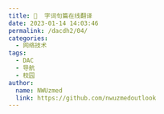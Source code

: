 ```yaml
---
title: 📘  字词句篇在线翻译
date: 2023-01-14 14:03:46
permalink: /dacdh2/04/
categories: 
  - 网络技术
tags: 
  - DAC
  - 导航
  - 校园
author: 
  name: NWUzmed
  link: https://github.com/nwuzmedoutlook
---
```


<ClientOnly>
  <Card :cardData="cardData0" :cardListSize=4 carTitlColor="#000" carHoverColor="#000" />
</ClientOnly>

<script>
export default {
  data() {
    return {
      cardData0: [
{id: "0", cardSrc: "https://www.deepl.com/translator", cardImgSrc: "https://api.xinac.net/icon/?url=https://www.deepl.com/translator", cardName: "Deepl翻译", cardContent: "训练人工智能来理解和翻译文本",},
{cardSrc: "https://fanyi.baidu.com/", cardImgSrc: "https://api.xinac.net/icon/?url=https://fanyi.baidu.com/", cardName: "百度翻译", cardContent: "200种语言互译、沟通全世界！",},
{cardSrc: "https://translate.google.cn/", cardImgSrc: "https://api.xinac.net/icon/?url=https://translate.google.cn/", cardName: "Google翻译", cardContent: "提供简体中文和另外 100 多种语言之间的互译功能",},
{cardSrc: "https://fanyi.qq.com/", cardImgSrc: "https://api.xinac.net/icon/?url=https://fanyi.qq.com/", cardName: "腾讯翻译", cardContent: "全新人工智能翻译， 句子、文章、论文、资料翻译首选",},
{cardSrc: "https://github.com/ryanker/dream_translate", cardImgSrc: "https://api.xinac.net/icon/?url=https://github.com/ryanker/dream_translate", cardName: "梦想划词翻译", cardContent: "浏览器扩展程序：聚合数十款在线词典和在线翻译。",},
{cardSrc: "https://saladict.crimx.com/", cardImgSrc: "https://api.xinac.net/icon/?url=https://saladict.crimx.com/", cardName: "Saladict沙拉查词", cardContent: "聚合词典专业划词翻译",},
{cardSrc: "http://www.bcwxfy.com/", cardImgSrc: "https://api.xinac.net/icon/?url=http://www.bcwxfy.com/", cardName: "百川文献翻译", cardContent: "免费文献翻译软件，SCI文献翻译",},
{cardSrc: "http://www.iciba.com/", cardImgSrc: "https://api.xinac.net/icon/?url=http://www.iciba.com/", cardName: "金山词霸", cardContent: "支持中、英、日、西班牙、韩、德、法语等177种语言互译",},
{cardSrc: "https://translate.alibaba.com/", cardImgSrc: "https://api.xinac.net/icon/?url=https://translate.alibaba.com/", cardName: "阿里翻译", cardContent: "多领域多语种在线翻译",},
{cardSrc: "http://www.zhiyunwenxian.cn/", cardImgSrc: "https://api.xinac.net/icon/?url=http://www.zhiyunwenxian.cn/", cardName: "知云文献翻译", cardContent: "最好用的文献翻译软件",},
{cardSrc: "https://cn.bing.com/translator/", cardImgSrc: "https://api.xinac.net/icon/?url=https://cn.bing.com/translator/", cardName: "微软必应", cardContent: "在英语和 70 多种语言之间快速翻译单词、短语和网页。",},
{cardSrc: "http://fanyi.youdao.com/", cardImgSrc: "https://api.xinac.net/icon/?url=http://fanyi.youdao.com/", cardName: "有道翻译", cardContent: "免费、及时的多语种在线翻译",},
{cardSrc: "https://translate.volcengine.cn/translate", cardImgSrc: "https://api.xinac.net/icon/?url=https://translate.volcengine.cn/translate", cardName: "火山翻译", cardContent: "让翻译更简单",},
{cardSrc: "http://fanyigou.cn/trans/totran/tranText.html", cardImgSrc: "https://api.xinac.net/icon/?url=http://fanyigou.cn/trans/totran/tranText.html", cardName: "翻译狗", cardContent: "媲美人工翻译的文档翻译平台",},
{cardSrc: "http://yingyu.zaixian-fanyi.com/", cardImgSrc: "https://api.xinac.net/icon/?url=http://yingyu.zaixian-fanyi.com/", cardName: "青云翻译", cardContent: "同时输出5种翻译结果",},
{cardSrc: "https://fanyi.caiyunapp.com/#/", cardImgSrc: "https://api.xinac.net/icon/?url=https://fanyi.caiyunapp.com/#/", cardName: "彩云小译", cardContent: "开拓你的世界",},
{cardSrc: "https://dict.cnki.net/index#", cardImgSrc: "https://api.xinac.net/icon/?url=https://dict.cnki.net/index#", cardName: "CNKI翻译助手", cardContent: "中国知网旗下的免费翻译助手",},
{cardSrc: "https://dict.eudic.net/", cardImgSrc: "https://api.xinac.net/icon/?url=https://dict.eudic.net/", cardName: "欧路词典", cardContent: "集词典、听力和翻译于一体的教育使用工具",},
{cardSrc: "https://fanyi.sogou.com/text?fr=common_index_nav_pc_result&amp;keyword=%E7%A7%91%E6%8A%80&amp;p=40351212", cardImgSrc: "https://api.xinac.net/icon/?url=https://fanyi.sogou.com/text?fr=common_index_nav_pc_result&amp;keyword=%E7%A7%91%E6%8A%80&amp;p=40351212", cardName: "搜狗翻译", cardContent: "你的贴身智能翻译专家",},
{cardSrc: "https://dict.hjenglish.com/app/trans", cardImgSrc: "https://api.xinac.net/icon/?url=https://dict.hjenglish.com/app/trans", cardName: "沪江小D", cardContent: "多语种在线翻译",},
{cardSrc: "http://baidu.ifanyi.com.cn/", cardImgSrc: "https://api.xinac.net/icon/?url=http://baidu.ifanyi.com.cn/", cardName: "翻译在线", cardContent: "百度、谷歌、有道等",},
{cardSrc: "https://copytranslator.github.io/", cardImgSrc: "https://api.xinac.net/icon/?url=https://copytranslator.github.io/", cardName: "CopyTranslator", cardContent: "复制即翻译的外文辅助阅读翻译解决方案",},
{cardSrc: "http://www.scitranslate.com/", cardImgSrc: "https://api.xinac.net/icon/?url=http://www.scitranslate.com/", cardName: "SCITranslate", cardContent: "最好用的文献翻译神器",},
{cardSrc: "https://Twww.onlinedoctranslator.com/zh-CN/", cardImgSrc: "https://api.xinac.net/icon/?url=https://Twww.onlinedoctranslator.com/zh-CN/", cardName: "DocTranslator", cardContent: "免费的在线文档翻译器——保留原文档的排版（Word、PDF、Excel、Powerpoint、OpenOffice、文本）",},
{cardSrc: "http://www.lingoes.cn/index.html", cardImgSrc: "https://api.xinac.net/icon/?url=http://www.lingoes.cn/index.html", cardName: "灵格斯词霸", cardContent: "Lingoes Translator 免费的词典与文本翻译软件",},
{cardSrc: "http://o-oo.net.cn/", cardImgSrc: "https://api.xinac.net/icon/?url=http://o-oo.net.cn/", cardName: "小楠日语", cardContent: "日语在线翻译,在线日语工具集",},
{cardSrc: "https://fanyi.atman360.com/text", cardImgSrc: "https://api.xinac.net/icon/?url=https://fanyi.atman360.com/text", cardName: "Atman Cloud Translation", cardContent: "爱特曼自主研发的医学机器翻译引擎基于亿级生物医学语料训练而成",},
{cardSrc: "https://dict.zhuaniao.com/", cardImgSrc: "https://api.xinac.net/icon/?url=https://dict.zhuaniao.com/", cardName: "抓鸟", cardContent: "英语在线词典，英汉汉英在线翻译，英语例句、发音、视频",},
{cardSrc: "https://www.diffen.com/", cardImgSrc: "https://api.xinac.net/icon/?url=https://www.diffen.com/", cardName: "Diffen", cardContent: "Compare Anything. Diffen. Discern. Decide.",},
{cardSrc: "http://www.onedict.com/", cardImgSrc: "https://api.xinac.net/icon/?url=http://www.onedict.com/", cardName: "一本词典.OneDict.", cardContent: "在海量科技材料、专利信息、学术论文数据中查到所需的翻译",},
{cardSrc: "http://fanyi.dict.cn/", cardImgSrc: "https://api.xinac.net/icon/?url=http://fanyi.dict.cn/", cardName: "海词翻译", cardContent: "英文翻译_在线翻译_汉译英_英译汉_fanyi_英文在线翻译",},
{cardSrc: "https://translator.dango.cloud/", cardImgSrc: "https://api.xinac.net/icon/?url=https://translator.dango.cloud/", cardName: "团子翻译器", cardContent: "一款集成ocr与翻译功能的屏幕识别软件",},
      ],
    };
  },
};
</script>
